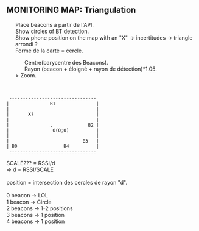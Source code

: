 ## MONITORING MAP: Triangulation
<ul>Place beacons à partir de l'API.</br>
Show circles of BT detection.</br>
Show phone position on the map with an "X" -> incertitudes -> triangle arrondi ?</br>
Forme de la carte = cercle.</br>
<ul>Centre(barycentre des Beacons).</br>
Rayon (beacon + éloigné + rayon de détection)*1.05.</br></ul>
> Zoom.</ul></br>

```
 --------------------------------
|               B1               |
|                                |
|       X?                       |
|                                |
|               .             B2 |
|                O(0;0)          |
|                                |
|                           B3   |
| B0                 B4          |
 --------------------------------
```

SCALE??? = RSSI/d</br>
=> d = RSSI/SCALE</br>
</br>
position = intersection des cercles de rayon "d".</br>
</br>
0 beacon -> LOL</br>
1 beacon -> Circle</br>
2 beacons -> 1-2 positions</br>
3 beacons -> 1 position</br>
4 beacons -> 1 position</br>
